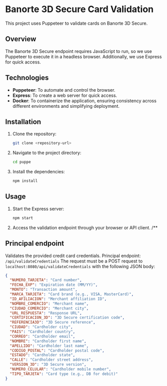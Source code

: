 # Banorte 3D Secure Card Validation

This project uses Puppeteer to validate cards on Banorte 3D Secure.

## Overview

The Banorte 3D Secure endpoint requires JavaScript to run, so we use Puppeteer to execute it in a headless browser. Additionally, we use Express for quick access.

## Technologies

- **Puppeteer**: To automate and control the browser.
- **Express**: To create a web server for quick access.
- **Docker**: To containerize the application, ensuring consistency across different environments and simplifying deployment.

## Installation

1. Clone the repository:
   ```bash
   git clone <repository-url>
   ```
2. Navigate to the project directory:
   ```bash
   cd puppe
   ```
3. Install the dependencies:
   ```bash
   npm install
   ```

## Usage

1. Start the Express server:
   ```bash
   npm start
   ```
2. Access the validation endpoint through your browser or API client.
   /\*\*

## Principal endpoint

Validates the provided credit card credentials.
Principal endpoint: `/api/validateCredentials`
The request must be a POST request to `localhost:8080/api/validateCredentials` with the following JSON body:

```json
{
  "NUMERO_TARJETA": "Card number",
  "FECHA_EXP": "Expiration date (MM/YY)",
  "MONTO": "Transaction amount",
  "MARCA_TARJETA": "Card brand (e.g., VISA, MasterCard)",
  "ID_AFILIACION": "Merchant affiliation ID",
  "NOMBRE_COMERCIO": "Merchant name",
  "CIUDAD_COMERCIO": "Merchant city",
  "URL_RESPUESTA": "Response URL",
  "CERTIFICACION_3D": "3D Secure certification code",
  "REFERENCIA3D": "3D Secure reference",
  "CIUDAD": "Cardholder city",
  "PAIS": "Cardholder country",
  "CORREO": "Cardholder email",
  "NOMBRE": "Cardholder first name",
  "APELLIDO": "Cardholder last name",
  "CODIGO_POSTAL": "Cardholder postal code",
  "ESTADO": "Cardholder state",
  "CALLE": "Cardholder street address",
  "VERSION_3D": "3D Secure version",
  "NUMERO_CELULAR": "Cardholder mobile number",
  "TIPO_TARJETA": "Card type (e.g., DB for debit)"
}
```
